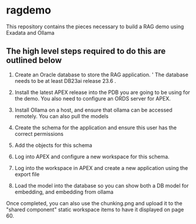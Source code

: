 # ragdemo
This repository contains the pieces necessary to build a RAG demo using Exadata and Ollama

## The high level steps required to do this are outlined below

1. Create an Oracle database to store the RAG application. '
   The database needs to be at least DB23ai release 23.6 .
   
2. Install the latest APEX release into the PDB you are going to be using for the demo.
   You also need to configure an ORDS server for APEX.

3. Install Ollama on a host, and ensure that ollama can be accessed remotely.
   You can also pull the models
    
4. Create the schema for the application and ensure this user has the correct permissions

5. Add the objects for this schema

6. Log into APEX and configure a new workspace for this schema.

7. Log into the workspace in APEX and create a new application using the export file

8. Load the model into the database so you can show both a DB model for embedding, and embedding from ollama

   
Once completed, you can also use the chunking.png and upload it to the "shared component" static workspace items to have it displayed on page 60.

